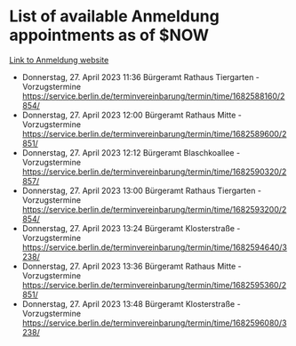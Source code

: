 # List of available Anmeldung appointments as of $NOW
[Link to Anmeldung website](https://service.berlin.de/terminvereinbarung/termin/tag.php?termin=1&anliegen[]=120686&dienstleisterlist=122210,122217,327316,122219,327312,122227,327314,122231,327346,122243,327348,122254,122252,329742,122260,329745,122262,329748,122271,327278,122273,327274,122277,327276,330436,122280,327294,122282,327290,122284,327292,122291,327270,122285,327266,122286,327264,122296,327268,150230,329760,122297,327286,122294,327284,122312,329763,122314,329775,122304,327330,122311,327334,122309,327332,317869,122281,327352,122279,329772,122283,122276,327324,122274,327326,122267,329766,122246,327318,122251,327320,122257,327322,122208,327298,122226,327300&herkunft=http%3A%2F%2Fservice.berlin.de%2Fdienstleistung%2F120686%2F)
- Donnerstag, 27. April 2023 11:36 Bürgeramt Rathaus Tiergarten - Vorzugstermine https://service.berlin.de/terminvereinbarung/termin/time/1682588160/2854/
- Donnerstag, 27. April 2023 12:00 Bürgeramt Rathaus Mitte - Vorzugstermine https://service.berlin.de/terminvereinbarung/termin/time/1682589600/2851/
- Donnerstag, 27. April 2023 12:12 Bürgeramt Blaschkoallee - Vorzugstermine https://service.berlin.de/terminvereinbarung/termin/time/1682590320/2857/
- Donnerstag, 27. April 2023 13:00 Bürgeramt Rathaus Tiergarten - Vorzugstermine https://service.berlin.de/terminvereinbarung/termin/time/1682593200/2854/
- Donnerstag, 27. April 2023 13:24 Bürgeramt Klosterstraße - Vorzugstermine https://service.berlin.de/terminvereinbarung/termin/time/1682594640/3238/
- Donnerstag, 27. April 2023 13:36 Bürgeramt Rathaus Mitte - Vorzugstermine https://service.berlin.de/terminvereinbarung/termin/time/1682595360/2851/
- Donnerstag, 27. April 2023 13:48 Bürgeramt Klosterstraße - Vorzugstermine https://service.berlin.de/terminvereinbarung/termin/time/1682596080/3238/
